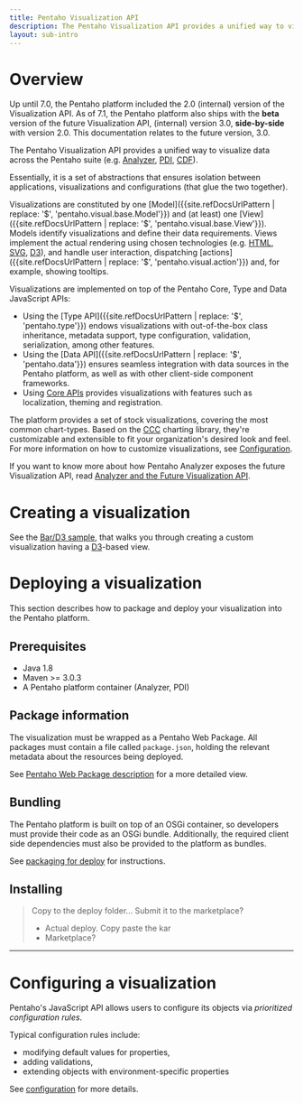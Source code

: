 ```yaml
---
title: Pentaho Visualization API
description: The Pentaho Visualization API provides a unified way to visualize data across the Pentaho suite (Analyzer, PDI, CDF).
layout: sub-intro
---
```


# Overview

Up until 7.0, the Pentaho platform included the 2.0 (internal) version of the Visualization API.
As of 7.1, the Pentaho platform also ships with the **beta** version of the future Visualization API, (internal) version 3.0, 
**side-by-side** with version 2.0. This documentation relates to the future version, 3.0.

The Pentaho Visualization API provides a unified way to visualize data across the Pentaho suite 
(e.g.
[Analyzer](http://www.pentaho.com/product/business-visualization-analytics), 
[PDI](http://www.pentaho.com/product/data-integration), 
[CDF](http://community.pentaho.com/ctools/cdf/)).

Essentially, it is a set of abstractions that ensures isolation between
applications, visualizations and configurations (that glue the two together).

Visualizations are constituted by one [Model]({{site.refDocsUrlPattern | replace: '$', 'pentaho.visual.base.Model'}}) 
and (at least) one [View]({{site.refDocsUrlPattern | replace: '$', 'pentaho.visual.base.View'}}).
Models identify visualizations and 
define their data requirements. Views implement the actual rendering using chosen technologies 
(e.g. [HTML](https://www.w3.org/TR/html/), [SVG](https://www.w3.org/TR/SVG/), [D3](https://d3js.org/)),
and handle user interaction, 
dispatching [actions]({{site.refDocsUrlPattern | replace: '$', 'pentaho.visual.action'}}) and, 
for example, showing tooltips.

Visualizations are implemented on top of the Pentaho Core, Type and Data JavaScript APIs:
- Using the [Type API]({{site.refDocsUrlPattern | replace: '$', 'pentaho.type'}}) 
  endows visualizations with out-of-the-box class inheritance, metadata support, type configuration, 
  validation, serialization, among other features.
- Using the [Data API]({{site.refDocsUrlPattern | replace: '$', 'pentaho.data'}}) 
  ensures seamless integration with data sources in the Pentaho platform, 
  as well as with other client-side component frameworks.
- Using [Core APIs]()
  provides visualizations with features such as localization, theming and registration.

The platform provides a set of stock visualizations, covering the most
common chart-types.
Based on the [CCC](http://community.pentaho.com/ctools/ccc/) charting
library, they're customizable and extensible to fit your organization's
desired look and feel.
For more information on how to customize visualizations,
see [Configuration](configuration).


If you want to know more about how Pentaho Analyzer exposes the future Visualization API, 
read [Analyzer and the Future Visualization API](analyzer-future-viz-api).

# Creating a visualization

See the [Bar/D3 sample](samples/bar-d3-sandbox), that walks you through
creating a custom visualization having a [D3](https://d3js.org/)-based view.

# Deploying a visualization

This section describes how to package and deploy your visualization into the Pentaho platform.

## Prerequisites

- Java 1.8
- Maven >= 3.0.3
- A Pentaho platform container (Analyzer, PDI)

## Package information

The visualization must be wrapped as a Pentaho Web Package. 
All packages must contain a file called `package.json`, 
holding the relevant metadata about the resources being deployed.

See [Pentaho Web Package description](pentaho-web-package) for a more detailed view.

## Bundling

The Pentaho platform is built on top of an OSGi container, so developers must provide their code as an OSGi bundle. 
Additionally, the required client side dependencies must also be provided to the platform as bundles.

See [packaging for deploy](bundling) for instructions.

## Installing

> Copy to the deploy folder... Submit it to the marketplace?
>  - Actual deploy. Copy paste the kar
>  - Marketplace?

----

# Configuring a visualization

Pentaho's JavaScript API allows users to configure its objects via _prioritized configuration rules_.

Typical configuration rules include:
- modifying default values for properties,
- adding validations, 
- extending objects with environment-specific properties

See [configuration](configuration) for more details.

